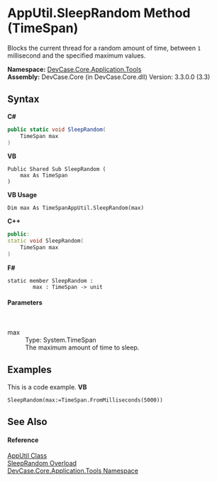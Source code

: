 # AppUtil.SleepRandom Method (TimeSpan)
 

Blocks the current thread for a random amount of time, between `1` millisecond and the specified maximum values.

**Namespace:**&nbsp;<a href="N_DevCase_Core_Application_Tools">DevCase.Core.Application.Tools</a><br />**Assembly:**&nbsp;DevCase.Core (in DevCase.Core.dll) Version: 3.3.0.0 (3.3)

## Syntax

**C#**<br />
``` C#
public static void SleepRandom(
	TimeSpan max
)
```

**VB**<br />
``` VB
Public Shared Sub SleepRandom ( 
	max As TimeSpan
)
```

**VB Usage**<br />
``` VB Usage
Dim max As TimeSpanAppUtil.SleepRandom(max)
```

**C++**<br />
``` C++
public:
static void SleepRandom(
	TimeSpan max
)
```

**F#**<br />
``` F#
static member SleepRandom : 
        max : TimeSpan -> unit 

```


#### Parameters
&nbsp;<dl><dt>max</dt><dd>Type: System.TimeSpan<br />The maximum amount of time to sleep.</dd></dl>

## Examples
This is a code example. 
**VB**<br />
``` VB
SleepRandom(max:=TimeSpan.FromMilliseconds(5000))
```


## See Also


#### Reference
<a href="T_DevCase_Core_Application_Tools_AppUtil">AppUtil Class</a><br /><a href="Overload_DevCase_Core_Application_Tools_AppUtil_SleepRandom">SleepRandom Overload</a><br /><a href="N_DevCase_Core_Application_Tools">DevCase.Core.Application.Tools Namespace</a><br />
